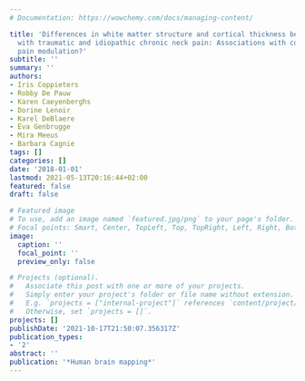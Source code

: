 ```yaml
---
# Documentation: https://wowchemy.com/docs/managing-content/

title: 'Differences in white matter structure and cortical thickness between patients
  with traumatic and idiopathic chronic neck pain: Associations with cognition and
  pain modulation?'
subtitle: ''
summary: ''
authors:
- Iris Coppieters
- Robby De Pauw
- Karen Caeyenberghs
- Dorine Lenoir
- Karel DeBlaere
- Eva Genbrugge
- Mira Meeus
- Barbara Cagnie
tags: []
categories: []
date: '2018-01-01'
lastmod: 2021-05-13T20:16:44+02:00
featured: false
draft: false

# Featured image
# To use, add an image named `featured.jpg/png` to your page's folder.
# Focal points: Smart, Center, TopLeft, Top, TopRight, Left, Right, BottomLeft, Bottom, BottomRight.
image:
  caption: ''
  focal_point: ''
  preview_only: false

# Projects (optional).
#   Associate this post with one or more of your projects.
#   Simply enter your project's folder or file name without extension.
#   E.g. `projects = ["internal-project"]` references `content/project/deep-learning/index.md`.
#   Otherwise, set `projects = []`.
projects: []
publishDate: '2021-10-17T21:50:07.356317Z'
publication_types:
- '2'
abstract: ''
publication: '*Human brain mapping*'
---
```

